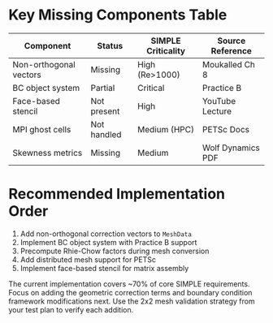 
# Key Missing Components Table

| Component               | Status       | SIMPLE Criticality | Source Reference |
|-------------------------|--------------|--------------------|------------------|
| Non-orthogonal vectors  | Missing      | High (Re>1000)     | Moukalled Ch 8   |
| BC object system        | Partial      | Critical           | Practice B       |
| Face-based stencil      | Not present  | High               | YouTube Lecture  |
| MPI ghost cells         | Not handled  | Medium (HPC)       | PETSc Docs       |
| Skewness metrics        | Missing      | Medium             | Wolf Dynamics PDF|

# Recommended Implementation Order

1. Add non-orthogonal correction vectors to `MeshData`
2. Implement BC object system with Practice B support
3. Precompute Rhie-Chow factors during mesh conversion
4. Add distributed mesh support for PETSc
5. Implement face-based stencil for matrix assembly

The current implementation covers ~70% of core SIMPLE requirements. Focus on adding the geometric correction terms and boundary condition framework modifications next. Use the 2x2 mesh validation strategy from your test plan to verify each addition.
